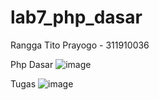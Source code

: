 # lab7_php_dasar

Rangga Tito Prayogo - 311910036

Php Dasar
![image](https://user-images.githubusercontent.com/46300525/117148879-db645f80-ade0-11eb-8e2e-37b53ecc714b.png)

Tugas
![image](https://user-images.githubusercontent.com/46300525/117170237-0ad09780-adf4-11eb-90a8-225820476704.png)


